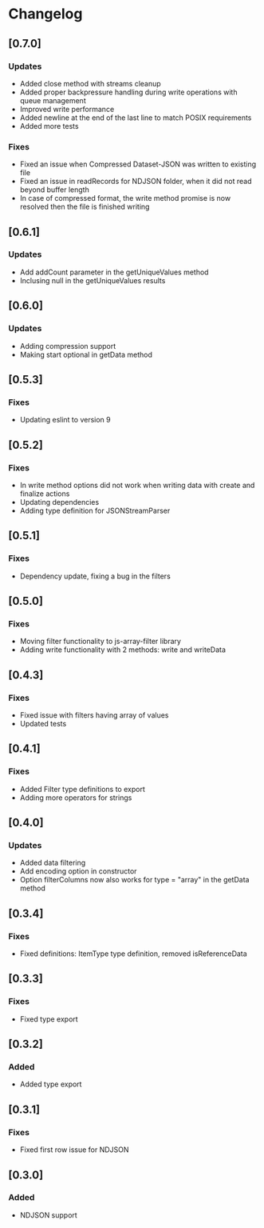 # Changelog

## [0.7.0]
### Updates
- Added close method with streams cleanup
- Added proper backpressure handling during write operations with queue management
- Improved write performance
- Added newline at the end of the last line to match POSIX requirements
- Added more tests
### Fixes
- Fixed an issue when Compressed Dataset-JSON was written to existing file
- Fixed an issue in readRecords for NDJSON folder, when it did not read beyond buffer length
- In case of compressed format, the write method promise is now resolved then the file is finished writing

## [0.6.1]
### Updates
- Add addCount parameter in the getUniqueValues method 
- Inclusing null in the getUniqueValues results

## [0.6.0]
### Updates
- Adding compression support
- Making start optional in getData method

## [0.5.3]
### Fixes
- Updating eslint to version 9

## [0.5.2]
### Fixes
- In write method options did not work when writing data with create and finalize actions
- Updating dependencies
- Adding type definition for JSONStreamParser

## [0.5.1]
### Fixes
- Dependency update, fixing a bug in the filters

## [0.5.0]
### Fixes
- Moving filter functionality to js-array-filter library
- Adding write functionality with 2 methods: write and writeData


## [0.4.3]
### Fixes
- Fixed issue with filters having array of values
- Updated tests

## [0.4.1]
### Fixes
- Added Filter type definitions to export
- Adding more operators for strings

## [0.4.0]
### Updates
- Added data filtering
- Add encoding option in constructor
- Option filterColumns now also works for type = "array" in the getData method

## [0.3.4]
### Fixes
- Fixed definitions: ItemType type definition, removed isReferenceData

## [0.3.3]
### Fixes
- Fixed type export

## [0.3.2]
### Added
- Added type export

## [0.3.1]
### Fixes
- Fixed first row issue for NDJSON

## [0.3.0]
### Added
- NDJSON support